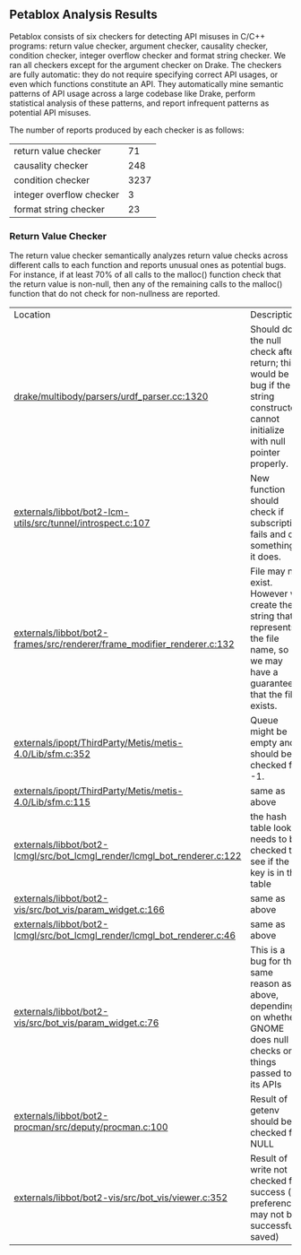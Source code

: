 ## Petablox Analysis Results

Petablox consists of six checkers for detecting API misuses in C/C++ programs: return value checker, argument checker, causality checker, condition checker, integer overflow checker and format string checker.  We ran all checkers except for the argument checker on Drake.  The checkers are fully automatic: they do not require specifying correct API usages, or even which functions constitute an API. They automatically mine semantic patterns of API usage across a large codebase like Drake, perform statistical analysis of these patterns, and report infrequent patterns as potential API misuses.

The number of reports produced by each checker is as follows:
<table>
  <tr>
    <td> return value checker </td>
    <td> 71 </td>    
  </tr>

  <tr>
    <td> causality checker </td>
    <td> 248 </td>    
  </tr>

  <tr>
    <td> condition checker </td>
    <td> 3237 </td>    
  </tr>

  <tr>
    <td> integer overflow checker </td>
    <td> 3 </td>    
  </tr>

  <tr>
    <td> format string checker </td>
    <td> 23 </td>    
  </tr>

</table>

### Return Value Checker

The return value checker semantically analyzes return value checks across different calls to each function and reports unusual ones as potential bugs.  For instance, if at least 70% of all calls to the malloc() function check that the return value is non-null, then any of the remaining calls to the malloc() function that do not check for non-nullness are reported. 

<table>
  <tr>
  	<td>
  		Location
  	</td>
  	<td>
  		Description
  	</td>
  </tr>

  <tr>
  	<td>
  		<a href="https://github.com/RobotLocomotion/drake/blob/master/drake/multibody/parsers/urdf_parser.cc#L1320"> drake/multibody/parsers/urdf_parser.cc:1320 </a>
  	</td>
  	<td>
  		Should do the null check after return; this would be a bug if the string constructor cannot initialize with null pointer properly.
  	</td>
  </tr>

  <tr>
  	<td>
  		<a href="https://github.com/RobotLocomotion/libbot2/blob/495ae366d5e380b58254368217fc5c798e72aadd/bot2-lcm-utils/src/tunnel/introspect.c#L107">externals/libbot/bot2-lcm-utils/src/tunnel/introspect.c:107</a>
  	</td>
  	<td>
  		New function should check if subscription fails and do something if it does.
  	</td>
  </tr>

  <tr>
  	<td>
  		<a href="https://github.com/RobotLocomotion/libbot2/blob/495ae366d5e380b58254368217fc5c798e72aadd/bot2-frames/src/renderer/frame_modifier_renderer.c#L132">externals/libbot/bot2-frames/src/renderer/frame_modifier_renderer.c:132 </a>
  	</td>
  	<td>
  		File may not exist. However we create the string that represents the file name, so we may have a guarantee that the file exists.
  	</td>
  </tr>

  <tr>
  	<td>
  		<a href="https://github.com/RobotLocomotion/ipopt-mirror/blob/aecf5abd3913eebf1b99167c0edd4e65a6b414bc/ThirdParty/Metis/metis-4.0/Lib/sfm.c#L352">externals/ipopt/ThirdParty/Metis/metis-4.0/Lib/sfm.c:352 </a>
  	</td>
  	<td>
  		Queue might be empty and should be checked for -1.
  	</td>
  </tr>

  <tr>
  	<td>
  		<a href="https://github.com/RobotLocomotion/ipopt-mirror/blob/aecf5abd3913eebf1b99167c0edd4e65a6b414bc/ThirdParty/Metis/metis-4.0/Lib/sfm.c#L115">externals/ipopt/ThirdParty/Metis/metis-4.0/Lib/sfm.c:115 </a>
  	</td>
  	<td>
  		same as above
  	</td>
  </tr>

  <tr>
  	<td>
  		<a href="https://github.com/RobotLocomotion/libbot2/blob/495ae366d5e380b58254368217fc5c798e72aadd/bot2-lcmgl/src/bot_lcmgl_render/lcmgl_bot_renderer.c#L122">externals/libbot/bot2-lcmgl/src/bot_lcmgl_render/lcmgl_bot_renderer.c:122
  	</td>
  	<td>
  		the hash table lookup needs to be checked to see if the key is in the table
  	</td>
  </tr>

  <tr>
  	<td>
  		<a href="https://github.com/RobotLocomotion/libbot2/blob/495ae366d5e380b58254368217fc5c798e72aadd/bot2-vis/src/bot_vis/param_widget.c#L166">externals/libbot/bot2-vis/src/bot_vis/param_widget.c:166 </a>
  	</td>
  	<td>
  		same as above
  	</td>
  </tr>

  <tr>
  	<td>
  		<a href="https://github.com/RobotLocomotion/libbot2/blob/495ae366d5e380b58254368217fc5c798e72aadd/bot2-lcmgl/src/bot_lcmgl_render/lcmgl_bot_renderer.c#L46">externals/libbot/bot2-lcmgl/src/bot_lcmgl_render/lcmgl_bot_renderer.c:46 </a>
  	</td>
  	<td>
  		same as above
  	</td>
  </tr>

  <tr>
  	<td>
  		<a href="https://github.com/RobotLocomotion/libbot2/blob/495ae366d5e380b58254368217fc5c798e72aadd/bot2-vis/src/bot_vis/param_widget.c#L76" > externals/libbot/bot2-vis/src/bot_vis/param_widget.c:76 </a>
  	</td>
  	<td>
  		This is a bug for the same reason as above, depending on whether GNOME does null checks on things passed to its APIs
  	</td>
  </tr>

  <tr>
  	<td>
  		<a href="https://github.com/RobotLocomotion/libbot2/blob/495ae366d5e380b58254368217fc5c798e72aadd/bot2-procman/src/deputy/procman.c#L100" > externals/libbot/bot2-procman/src/deputy/procman.c:100 </a>
  	</td>
  	<td>
  		Result of getenv should be checked for NULL 
  	</td>
  </tr>

  <tr>
  	<td>
  		<a href="https://github.com/RobotLocomotion/libbot2/blob/495ae366d5e380b58254368217fc5c798e72aadd/bot2-vis/src/bot_vis/viewer.c#L352" > externals/libbot/bot2-vis/src/bot_vis/viewer.c:352 </a>
  	</td>
  	<td>
  		Result of write not checked for success (so preferences may not be successfully saved)
  	</td>
  </tr>

</table>